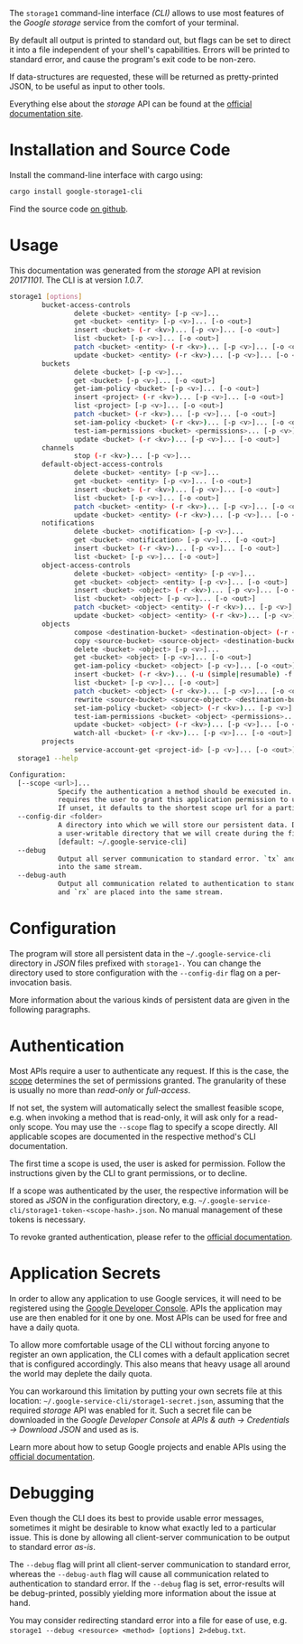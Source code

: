 <!---
DO NOT EDIT !
This file was generated automatically from 'src/mako/cli/README.md.mako'
DO NOT EDIT !
-->
The `storage1` command-line interface *(CLI)* allows to use most features of the *Google storage* service from the comfort of your terminal.

By default all output is printed to standard out, but flags can be set to direct it into a file independent of your shell's
capabilities. Errors will be printed to standard error, and cause the program's exit code to be non-zero.

If data-structures are requested, these will be returned as pretty-printed JSON, to be useful as input to other tools.

Everything else about the *storage* API can be found at the
[official documentation site](https://developers.google.com/storage/docs/json_api/).

# Installation and Source Code

Install the command-line interface with cargo using:

```bash
cargo install google-storage1-cli
```

Find the source code [on github](https://github.com/Byron/google-apis-rs/tree/master/gen/storage1-cli).

# Usage

This documentation was generated from the *storage* API at revision *20171101*. The CLI is at version *1.0.7*.

```bash
storage1 [options]
        bucket-access-controls
                delete <bucket> <entity> [-p <v>]...
                get <bucket> <entity> [-p <v>]... [-o <out>]
                insert <bucket> (-r <kv>)... [-p <v>]... [-o <out>]
                list <bucket> [-p <v>]... [-o <out>]
                patch <bucket> <entity> (-r <kv>)... [-p <v>]... [-o <out>]
                update <bucket> <entity> (-r <kv>)... [-p <v>]... [-o <out>]
        buckets
                delete <bucket> [-p <v>]...
                get <bucket> [-p <v>]... [-o <out>]
                get-iam-policy <bucket> [-p <v>]... [-o <out>]
                insert <project> (-r <kv>)... [-p <v>]... [-o <out>]
                list <project> [-p <v>]... [-o <out>]
                patch <bucket> (-r <kv>)... [-p <v>]... [-o <out>]
                set-iam-policy <bucket> (-r <kv>)... [-p <v>]... [-o <out>]
                test-iam-permissions <bucket> <permissions>... [-p <v>]... [-o <out>]
                update <bucket> (-r <kv>)... [-p <v>]... [-o <out>]
        channels
                stop (-r <kv>)... [-p <v>]...
        default-object-access-controls
                delete <bucket> <entity> [-p <v>]...
                get <bucket> <entity> [-p <v>]... [-o <out>]
                insert <bucket> (-r <kv>)... [-p <v>]... [-o <out>]
                list <bucket> [-p <v>]... [-o <out>]
                patch <bucket> <entity> (-r <kv>)... [-p <v>]... [-o <out>]
                update <bucket> <entity> (-r <kv>)... [-p <v>]... [-o <out>]
        notifications
                delete <bucket> <notification> [-p <v>]...
                get <bucket> <notification> [-p <v>]... [-o <out>]
                insert <bucket> (-r <kv>)... [-p <v>]... [-o <out>]
                list <bucket> [-p <v>]... [-o <out>]
        object-access-controls
                delete <bucket> <object> <entity> [-p <v>]...
                get <bucket> <object> <entity> [-p <v>]... [-o <out>]
                insert <bucket> <object> (-r <kv>)... [-p <v>]... [-o <out>]
                list <bucket> <object> [-p <v>]... [-o <out>]
                patch <bucket> <object> <entity> (-r <kv>)... [-p <v>]... [-o <out>]
                update <bucket> <object> <entity> (-r <kv>)... [-p <v>]... [-o <out>]
        objects
                compose <destination-bucket> <destination-object> (-r <kv>)... [-p <v>]... [-o <out>]
                copy <source-bucket> <source-object> <destination-bucket> <destination-object> (-r <kv>)... [-p <v>]... [-o <out>]
                delete <bucket> <object> [-p <v>]...
                get <bucket> <object> [-p <v>]... [-o <out>]
                get-iam-policy <bucket> <object> [-p <v>]... [-o <out>]
                insert <bucket> (-r <kv>)... (-u (simple|resumable) -f <file> [-m <mime>]) [-p <v>]... [-o <out>]
                list <bucket> [-p <v>]... [-o <out>]
                patch <bucket> <object> (-r <kv>)... [-p <v>]... [-o <out>]
                rewrite <source-bucket> <source-object> <destination-bucket> <destination-object> (-r <kv>)... [-p <v>]... [-o <out>]
                set-iam-policy <bucket> <object> (-r <kv>)... [-p <v>]... [-o <out>]
                test-iam-permissions <bucket> <object> <permissions>... [-p <v>]... [-o <out>]
                update <bucket> <object> (-r <kv>)... [-p <v>]... [-o <out>]
                watch-all <bucket> (-r <kv>)... [-p <v>]... [-o <out>]
        projects
                service-account-get <project-id> [-p <v>]... [-o <out>]
  storage1 --help

Configuration:
  [--scope <url>]...
            Specify the authentication a method should be executed in. Each scope
            requires the user to grant this application permission to use it.
            If unset, it defaults to the shortest scope url for a particular method.
  --config-dir <folder>
            A directory into which we will store our persistent data. Defaults to
            a user-writable directory that we will create during the first invocation.
            [default: ~/.google-service-cli]
  --debug
            Output all server communication to standard error. `tx` and `rx` are placed
            into the same stream.
  --debug-auth
            Output all communication related to authentication to standard error. `tx`
            and `rx` are placed into the same stream.

```

# Configuration

The program will store all persistent data in the `~/.google-service-cli` directory in *JSON* files prefixed with `storage1-`.  You can change the directory used to store configuration with the `--config-dir` flag on a per-invocation basis.

More information about the various kinds of persistent data are given in the following paragraphs.

# Authentication

Most APIs require a user to authenticate any request. If this is the case, the [scope][scopes] determines the 
set of permissions granted. The granularity of these is usually no more than *read-only* or *full-access*.

If not set, the system will automatically select the smallest feasible scope, e.g. when invoking a
method that is read-only, it will ask only for a read-only scope. 
You may use the `--scope` flag to specify a scope directly. 
All applicable scopes are documented in the respective method's CLI documentation.

The first time a scope is used, the user is asked for permission. Follow the instructions given 
by the CLI to grant permissions, or to decline.

If a scope was authenticated by the user, the respective information will be stored as *JSON* in the configuration
directory, e.g. `~/.google-service-cli/storage1-token-<scope-hash>.json`. No manual management of these tokens
is necessary.

To revoke granted authentication, please refer to the [official documentation][revoke-access].

# Application Secrets

In order to allow any application to use Google services, it will need to be registered using the 
[Google Developer Console][google-dev-console]. APIs the application may use are then enabled for it
one by one. Most APIs can be used for free and have a daily quota.

To allow more comfortable usage of the CLI without forcing anyone to register an own application, the CLI
comes with a default application secret that is configured accordingly. This also means that heavy usage
all around the world may deplete the daily quota.

You can workaround this limitation by putting your own secrets file at this location: 
`~/.google-service-cli/storage1-secret.json`, assuming that the required *storage* API 
was enabled for it. Such a secret file can be downloaded in the *Google Developer Console* at 
*APIs & auth -> Credentials -> Download JSON* and used as is.

Learn more about how to setup Google projects and enable APIs using the [official documentation][google-project-new].


# Debugging

Even though the CLI does its best to provide usable error messages, sometimes it might be desirable to know
what exactly led to a particular issue. This is done by allowing all client-server communication to be 
output to standard error *as-is*.

The `--debug` flag will print all client-server communication to standard error, whereas the `--debug-auth` flag
will cause all communication related to authentication to standard error.
If the `--debug` flag is set, error-results will be debug-printed, possibly yielding more information about the 
issue at hand.

You may consider redirecting standard error into a file for ease of use, e.g. `storage1 --debug <resource> <method> [options] 2>debug.txt`.


[scopes]: https://developers.google.com/+/api/oauth#scopes
[revoke-access]: http://webapps.stackexchange.com/a/30849
[google-dev-console]: https://console.developers.google.com/
[google-project-new]: https://developers.google.com/console/help/new/